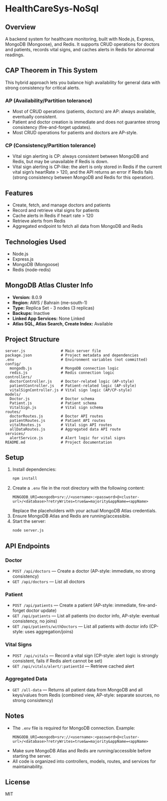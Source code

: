 # HealthCareSys-NoSql

## Overview

A backend system for healthcare monitoring, built with Node.js, Express, MongoDB (Mongoose), and Redis. It supports CRUD operations for doctors and patients, records vital signs, and caches alerts in Redis for abnormal readings.

## CAP Theorem in This System

This hybrid approach lets you balance high availability for general data with strong consistency for critical alerts.

### AP (Availability/Partition tolerance)

- Most of CRUD operations (patients, doctors) are AP: always available, eventually consistent.
- Patient and doctor creation is immediate and does not guarantee strong consistency (fire-and-forget updates).
- Most CRUD operations for patients and doctors are AP-style.

### CP (Consistency/Partition tolerance)

- Vital sign alerting is CP: always consistent between MongoDB and Redis, but may be unavailable if Redis is down.
- Vital sign alerting is CP-like: the alert is only stored in Redis if the current vital sign’s heartRate > 120, and the API returns an error if Redis fails (strong consistency between MongoDB and Redis for this operation).

## Features

- Create, fetch, and manage doctors and patients
- Record and retrieve vital signs for patients
- Cache alerts in Redis if heart rate > 120
- Retrieve alerts from Redis
- Aggregated endpoint to fetch all data from MongoDB and Redis

## Technologies Used

- Node.js
- Express.js
- MongoDB (Mongoose)
- Redis (node-redis)

## MongoDB Atlas Cluster Info

- **Version:** 8.0.9
- **Region:** AWS / Bahrain (me-south-1)
- **Type:** Replica Set - 3 nodes (3 replicas)
- **Backups:** Inactive
- **Linked App Services:** None Linked
- **Atlas SQL, Atlas Search, Create Index:** Available

## Project Structure

```
server.js                # Main server file
package.json             # Project metadata and dependencies
.env                     # Environment variables (not committed)
config/
  mongodb.js             # MongoDB connection logic
  redis.js               # Redis connection logic
controllers/
  doctorController.js    # Doctor-related logic (AP-style)
  patientController.js   # Patient-related logic (AP-style)
  vitalSignController.js # Vital sign logic (AP/CP-style)
models/
  Doctor.js              # Doctor schema
  Patient.js             # Patient schema
  VitalSign.js           # Vital sign schema
routes/
  doctorRoutes.js        # Doctor API routes
  patientRoutes.js       # Patient API routes
  vitalRoutes.js         # Vital sign API routes
  allDataRoutes.js       # Aggregated data API route
services/
  alertService.js        # Alert logic for vital signs
README.md                # Project documentation
```

## Setup

1. Install dependencies:
   ```sh
   npm install
   ```
2. Create a `.env` file in the root directory with the following content:
   ```
   MONGODB_URI=mongodb+srv://<username>:<password>@<cluster-url>/<database>?retryWrites=true&w=majority&appName=<appName>
   ```
   Replace the placeholders with your actual MongoDB Atlas credentials.
3. Ensure MongoDB Atlas and Redis are running/accessible.
4. Start the server:
   ```sh
   node server.js
   ```

## API Endpoints

### Doctor

- `POST /api/doctors` — Create a doctor (AP-style: immediate, no strong consistency)
- `GET /api/doctors` — List all doctors

### Patient

- `POST /api/patients` — Create a patient (AP-style: immediate, fire-and-forget doctor update)
- `GET /api/patients` — List all patients (no doctor info, AP-style: eventual consistency, no joins)
- `GET /api/patients/withDoctors` — List all patients with doctor info (CP-style: uses aggregation/joins)

### Vital Signs

- `POST /api/vitals` — Record a vital sign (CP-style: alert logic is strongly consistent, fails if Redis alert cannot be set)
- `GET /api/vitals/alert/:patientId` — Retrieve cached alert

### Aggregated Data

- `GET /all-data` — Returns all patient data from MongoDB and all keys/values from Redis (combined view, AP-style: separate sources, no strong consistency)

## Notes

- The `.env` file is required for MongoDB connection. Example:
  ```
  MONGODB_URI=mongodb+srv://<username>:<password>@<cluster-url>/<database>?retryWrites=true&w=majority&appName=<appName>
  ```
- Make sure MongoDB Atlas and Redis are running/accessible before starting the server.
- All code is organized into controllers, models, routes, and services for maintainability.

## License

MIT
